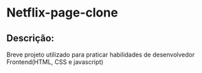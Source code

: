 # Netflix-page-clone

## Descrição:

Breve projeto utilizado para praticar habilidades de desenvolvedor Frontend(HTML, CSS e javascript)

